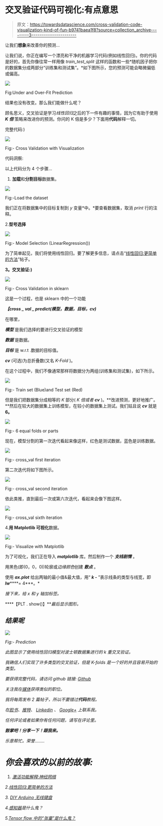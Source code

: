 # 交叉验证代码可视化:有点意思

> 原文：<https://towardsdatascience.com/cross-validation-code-visualization-kind-of-fun-b9741baea1f8?source=collection_archive---------3----------------------->

让我们**想象**来改善你的预测…

让我们说，你正在编写一个漂亮和干净的机器学习代码(例如线性回归)。你的代码是好的，首先你像往常一样用像 *train_test_split* 这样的函数和一些*随机因子把你的数据集分成两部分“训练集和测试集”。*如下图所示，您的预测可能会略微偏低或偏高。

![](img/ef98aa94a43c93978aacb91c6d41cb5a.png)

Fig:Under and Over-Fit Prediction

结果也没有改变。那么我们能做什么呢？

顾名思义，交叉验证是学习*线性回归*之后的下一件有趣的事情，因为它有助于使用 ***K 倍*** 策略来改进你的预测。你问的 K 倍是多少？下面用**代码**解释一切。

完整代码:)

![](img/4cec3fc62f725eccf6b0a8494481d951.png)

Fig:- Cross Validation with Visualization

代码洞察:

以上代码分为 4 个步骤…

1.  **加载**和**分割目标**数据集。

![](img/ab1571c89c84e690a7d82e900d1a6075.png)

Fig:-Load the dataset

我们正在将数据集中的目标复制到 *y* 变量*中。*要查看数据集，取消 *print* 行的注释。

2.**型号选择**

![](img/19cf91eae51ff714d9572e016b8a9f5f.png)

Fig:- Model Selection (LinearRegression())

为了简单起见，我们将使用线性回归。要了解更多信息，请点击“[线性回归:更简单的方法](https://medium.com/@sagarsharma4244/linear-regression-the-easier-way-6f941aa471ea)”帖子。

**3。交叉验证:)**

![](img/79f7f9b5fb5b5582cdeda934778bef9a.png)

Fig:- Cross Validation in sklearn

这是一个过程，也是 sklearn 中的一个功能

***【cross _ val _ predict(模型，数据，目标，cv)***

在哪里，

***模型*** 是我们选择的要进行交叉验证的模型

***数据*** 是数据。

***目标*** 是 w.r.t .数据的目标值。

***cv*** (可选)为总折叠数(又名 *K-Fold* )。

在这个过程中，我们不像通常那样将数据分为两组(训练集和测试集)，如下所示。

![](img/3514599dcc4c37f8b0c873a0b19af355.png)

Fig:- Train set (Blue)and Test set (Red)

但是我们把数据集分成相等的 *K* 部分( *K 倍或者* ***cv*** )。**改进预测，更好地推广。**然后在较大的数据集上训练模型，在较小的数据集上测试。我们姑且说 ***cv*** 就是 **6。**

![](img/153a897796808e2dd4a4fc85e61cefcb.png)

Fig:- 6 equal folds or parts

现在，模型分割的第一次迭代看起来像这样，红色是测试数据，蓝色是训练数据。

![](img/08fdfc8aade378295db90f51dd27fde0.png)

Fig:- cross_val first iteration

第二次迭代将如下图所示。

![](img/e346a7aedc546a5e720b2bb2c39b5084.png)

Fig:- cross_val second iteration

依此类推，直到最后一次或第六次迭代，看起来会像下图这样。

![](img/0e0f9b2a7701fc3499ba61ccc3db1353.png)

Fig:- cross_val sixth iteration

4.**用 **Matplotlib** 可视化**数据。

![](img/110dab10fbf2efa6b627c832b2ba2214.png)

Fig:- Visualize with Matplotlib

为了可视化，我们正在导入 ***matplotlib*** 库。然后制作一个 ***支线剧情*** 。

用黑色(即(0，0，0))轮廓或*边缘颜色*创建 ***散点*** 。

使用 ***ax.plot*** 给出两轴的最小值&最大值，用“ ***k -*** ”表示线条的类型与线宽，即***lw*******= 4***。*

*接下来，给 x 和 y 轴加标签。*

****【PLT . show()】***最后显示图形。*

## *结果呢*

*![](img/728be7729e2bf2837da530a3bad214f8.png)*

*Fig:- Prediction*

*此图显示了使用线性回归模型对波士顿数据集进行的 k 重交叉验证。*

*我确信人们实现了许多类型的交叉验证，但是 K-folds 是一个好的并且容易开始的类型。*

*要获得完整代码，请访问 github 链接: [Github](https://github.com/Sagarsharma4244/Cross-Validation)*

*关注我在[媒体](https://medium.com/@sagarsharma4244)获得类似的职位。*

*我将每周发布 2 篇帖子，所以不要错过**代码**教程。*

*在[脸书](https://www.facebook.com/profile.php?id=100003188718299)、[推特](https://twitter.com/SagarSharma4244)、 [Linkedin](https://www.linkedin.com/in/sagar-sharma-232a06148/) 、 [Google+](https://plus.google.com/+SAGARSHARMA4244) 上联系我。*

*任何评论或者如果你有任何问题，请写在评论里。*

***鼓掌吧！分享一下！跟我来。***

*乐意帮忙。荣誉……..*

# *你会喜欢的以前的故事:*

1.  *[激活功能解释:神经网络](https://medium.com/towards-data-science/activation-functions-neural-networks-1cbd9f8d91d6)*

*2.[线性回归:更简单的方法](https://medium.com/towards-data-science/linear-regression-the-easier-way-6f941aa471ea)*

*3. [DIY Arduino 无线键盘](https://medium.com/towards-data-science/linear-regression-the-easier-way-6f941aa471ea)*

*4.[感知器](https://medium.com/@sagarsharma4244/what-the-hell-is-perceptron-626217814f53)是什么鬼？*

*5.[Tensor flow 中的“张量”是什么鬼？](https://hackernoon.com/what-the-hell-is-tensor-in-tensorflow-e40dbf0253ee)*